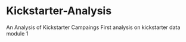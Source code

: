 # Kickstarter-Analysis
An Analysis of Kickstarter Campaings
First analysis on kickstarter data module 1
